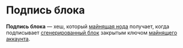 # Подпись блока

**Подпись блока** — хеш, который [майнящая нода](/blockchain/node/mining-node.md) получает, когда подписывает [сгенерированный блок](/blockchain/block/block-generation.md) закрытым ключом [майнящего аккаунта](/blockchain/mining/mining-account.md).
